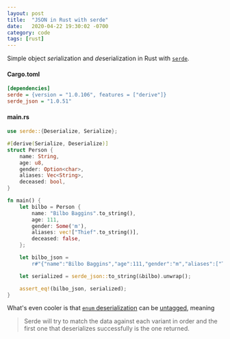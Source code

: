 ```yaml
---
layout: post
title:  "JSON in Rust with serde"
date:   2020-04-22 19:30:02 -0700
category: code
tags: [rust]
---
```


Simple object *ser*ialization and *de*serialization in Rust with [`serde`](https://serde.rs/).

#### Cargo.toml

```ini
[dependencies]
serde = {version = "1.0.106", features = ["derive"]}
serde_json = "1.0.51"
```

#### main.rs

```rust
use serde::{Deserialize, Serialize};

#[derive(Serialize, Deserialize)]
struct Person {
    name: String,
    age: u8,
    gender: Option<char>,
    aliases: Vec<String>,
    deceased: bool,
}

fn main() {
    let bilbo = Person {
        name: "Bilbo Baggins".to_string(),
        age: 111,
        gender: Some('m'),
        aliases: vec!["Thief".to_string()],
        deceased: false,
    };

    let bilbo_json =
        r#"{"name":"Bilbo Baggins","age":111,"gender":"m","aliases":["Thief"],"deceased":false}"#;

    let serialized = serde_json::to_string(&bilbo).unwrap();

    assert_eq!(bilbo_json, serialized);
}
```

What's even cooler is that [`enum` deserialization](https://serde.rs/enum-representations.html) can be [untagged](https://serde.rs/enum-representations.html#untagged), meaning 

> Serde will try to match the data against each variant in order and the first one that deserializes successfully is the one returned.
